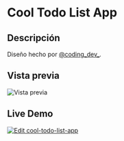 # Cool Todo List App

## Descripción

Diseño hecho por [@coding_dev_](https://www.instagram.com/coding_dev_/).

## Vista previa

![Vista previa](./.github/assets/demo.png)

## Live Demo

[![Edit cool-todo-list-app](https://codesandbox.io/static/img/play-codesandbox.svg)](https://codesandbox.io/s/practical-rain-stlrqc?fontsize=14&hidenavigation=1&theme=dark)
